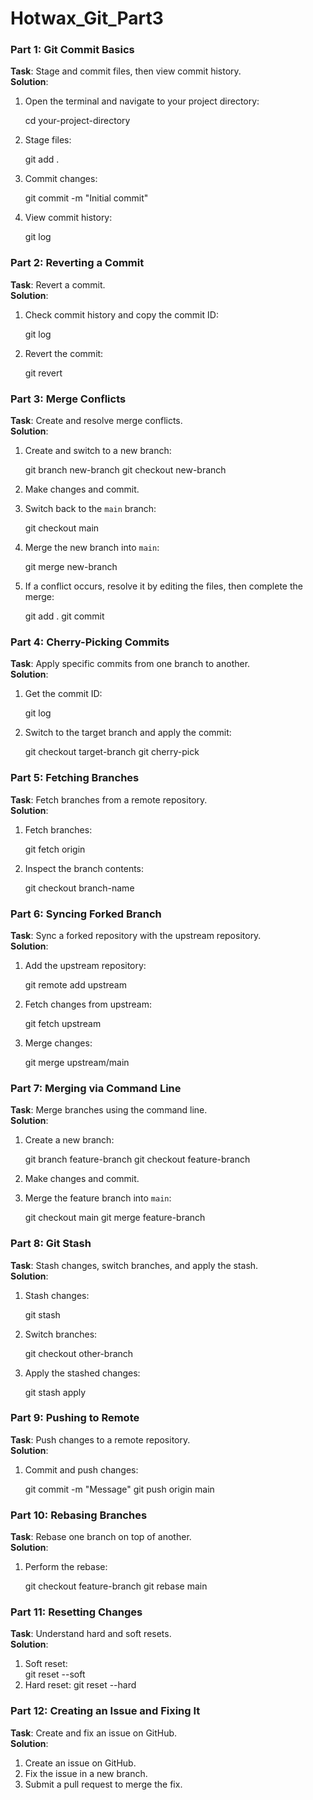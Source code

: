 # Hotwax_Git_Part3

### **Part 1: Git Commit Basics**
**Task**: Stage and commit files, then view commit history.  
**Solution**:
1. Open the terminal and navigate to your project directory:  
   
   cd your-project-directory
   
2. Stage files:  
   
   git add .
   
3. Commit changes:  
   
   git commit -m "Initial commit"
   
4. View commit history:  
   
   git log

### **Part 2: Reverting a Commit**
**Task**: Revert a commit.  
**Solution**:
1. Check commit history and copy the commit ID:  
   
   git log
   
2. Revert the commit:  
   
   git revert <commit-id>

### **Part 3: Merge Conflicts**
**Task**: Create and resolve merge conflicts.  
**Solution**:
1. Create and switch to a new branch:  

   git branch new-branch
   git checkout new-branch
   
2. Make changes and commit.  
3. Switch back to the `main` branch:  
   
   git checkout main
   
4. Merge the new branch into `main`:  
   
   git merge new-branch
   
5. If a conflict occurs, resolve it by editing the files, then complete the merge:  
   
   git add .
   git commit


### **Part 4: Cherry-Picking Commits**
**Task**: Apply specific commits from one branch to another.  
**Solution**:
1. Get the commit ID:  

   git log
   
2. Switch to the target branch and apply the commit:  
   
   git checkout target-branch
   git cherry-pick <commit-id>


### **Part 5: Fetching Branches**
**Task**: Fetch branches from a remote repository.  
**Solution**:
1. Fetch branches:  
   
   git fetch origin
   
2. Inspect the branch contents:  
   
   git checkout branch-name

### **Part 6: Syncing Forked Branch**
**Task**: Sync a forked repository with the upstream repository.  
**Solution**:
1. Add the upstream repository:
   
   git remote add upstream <original-repo-url>
   
3. Fetch changes from upstream:  
   
   git fetch upstream
   
4. Merge changes:  
   
   git merge upstream/main

### **Part 7: Merging via Command Line**
**Task**: Merge branches using the command line.  
**Solution**:
1. Create a new branch:  
   
   git branch feature-branch
   git checkout feature-branch
   
2. Make changes and commit.  
3. Merge the feature branch into `main`:  
   
   git checkout main
   git merge feature-branch
  
### **Part 8: Git Stash**
**Task**: Stash changes, switch branches, and apply the stash.  
**Solution**:
1. Stash changes:  

   git stash
   
2. Switch branches:
   
     git checkout other-branch

4. Apply the stashed changes:  

   git stash apply


### **Part 9: Pushing to Remote**
**Task**: Push changes to a remote repository.  
**Solution**:
1. Commit and push changes:  

   git commit -m "Message"
   git push origin main

### **Part 10: Rebasing Branches**
**Task**: Rebase one branch on top of another.  
**Solution**:
1. Perform the rebase:
   
   git checkout feature-branch
   git rebase main

### **Part 11: Resetting Changes**
**Task**: Understand hard and soft resets.  
**Solution**:
1. Soft reset:  
     git reset --soft <commit-id>
2. Hard reset:
     git reset --hard <commit-id>
   

### **Part 12: Creating an Issue and Fixing It**
**Task**: Create and fix an issue on GitHub.  
**Solution**:
1. Create an issue on GitHub.  
2. Fix the issue in a new branch.  
3. Submit a pull request to merge the fix.
